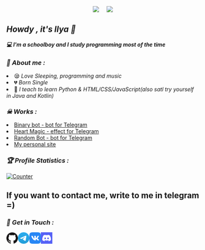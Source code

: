 <!-- Github README -->
<p align="center"><a href="https://github.com/NoLupiPls">
<img height="165" src="https://github-readme-stats.vercel.app/api?username=NoLupiPls&show_icons=true&include_all_commits=true&theme=react&cache_seconds=3200&hide_border=true" /></a>
&nbsp;&nbsp;&nbsp;
<a href="https://github.com/NoLupiPls"><img src="https://github-readme-stats.vercel.app/api/top-langs/?username=NoLupiPls&layout=compact&theme=react&hide_border=true" />
</a></p>

<h2><b><i>Howdy , it's Ilya 👋</i></b></h2>
<b><i>💻 I'm a schoolboy and I study programming most of the time</i></b>

<h3><b><i>🤠 About me :</i></b></h3>
<li> 😪 <i>Love Sleeping, programming and music</i></li>
<li> 💔 <i>Born Single</i></li>
<li> 🐍 <i>I teach to learn Python & HTML/CSS/JavaScript(also satl try yourself in Java and Kotlin)</i></li>


<h3><b><i>☠ Works :</i></b></h3>
<li> <a href="https://github.com/NoLupiPls/Binary_Bot">Binary bot - bot for Telegram</a>
<li> <a href="https://github.com/NoLupiPls/HeartMagic">Heart Magic - effect for Telegram</a>
<li> <a href="https://github.com/NoLupiPls/RandomBot">Random Bot - bot for Telegram</a>
<li> <a href="https://github.com/NoLupiPls/Personal_Site">My personal site</a>

<h3><b><i>🏆 Profile Statistics :</i></b></h3>
<a href="https://github.com/NoLupiPls"><img height="25" title="Counter" src="https://komarev.com/ghpvc/?username=NoLupiPls&color=blueviolet&style=flat-square"></a>

<h2>If you want to contact me, write to me in telegram =)</h2>

<h3><b><i>📡 Get in Touch :</i></b></h3>
<a href="https://github.com/NoLupiPls"><img align="left" title="Github" alt="Github" width="30px" src="assets/github.png" /></a>
<a href="https://t.me/NoLupiPls"><img align="left" title="Messenger" alt="Messenger" width="30px" src="assets/telegram.png" /></a>
<a href="https://vk.com/NoLupi"><img align="left" title="VK" alt="VK" width="30px" src="assets/vk.png"
<a href="https://discord.gg/97jAT48kBp"><img align="left" title="Discord Server" alt="Discord" width="30px" src="assets/discord.png" /></a>
